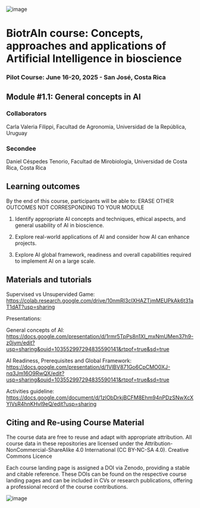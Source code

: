 ![image](https://github.com/user-attachments/assets/c8f408d4-3f11-4c67-a3b6-7c4442f410e3)

# BiotrAIn course: Concepts, approaches and applications of Artificial Intelligence in bioscience

### Pilot Course: June 16-20, 2025 - San José, Costa Rica

## Module #1.1: General concepts in AI 

### Collaborators

Carla Valeria Filippi, Facultad de Agronomia, Universidad de la República, Uruguay

### Secondee

Daniel Céspedes Tenorio, Facultad de Mirobiología, Universidad de Costa Rica, Costa Rica

## Learning outcomes
By the end of this course, participants will be able to: ERASE OTHER OUTCOMES NOT CORRESPONDING TO YOUR MODULE

1. Identify appropriate AI concepts and techniques, ethical aspects, and general usability of AI in bioscience. 

2. Explore real-world applications of AI and consider how AI can enhance projects.

3. Explore AI global framework, readiness and overall capabilities required to implement AI on a large scale. 

## Materials and tutorials

Supervised vs Unsupervided Game: https://colab.research.google.com/drive/10nmRI3clXHAZTjmMEUPkAk6t31aT1dAT?usp=sharing

Presentations:

General concepts of AI: https://docs.google.com/presentation/d/1rmr5TpPs8n1XI_mxNmUMen37h9-z0jym/edit?usp=sharing&ouid=103552997294835590141&rtpof=true&sd=true

AI Readiness, Prerequisites and Global Framework: https://docs.google.com/presentation/d/1VlBV871Go6CpCMO0XJ-nq3Jm16O9RwQX/edit?usp=sharing&ouid=103552997294835590141&rtpof=true&sd=true

Activities guideline: https://docs.google.com/document/d/1zlObDrkjBCFM8Ehm94nPDzSNwXcXYIVsR4hnKHvI9eQ/edit?usp=sharing

## Citing and Re-using Course Material
The course data are free to reuse and adapt with appropriate attribution. All course data in these repositories are licensed under the Attribution-NonCommercial-ShareAlike 4.0 International (CC BY-NC-SA 4.0). Creative Commons Licence

Each course landing page is assigned a DOI via Zenodo, providing a stable and citable reference. These DOIs can be found on the respective course landing pages and can be included in CVs or research publications, offering a professional record of the course contributions.

![image](https://github.com/user-attachments/assets/33d0775f-902c-4a0c-8bbc-6a7c7947a132)

